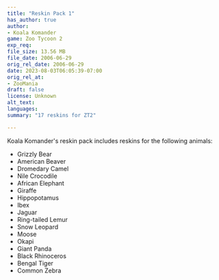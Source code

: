 ```yaml
---
title: "Reskin Pack 1"
has_author: true
author: 
- Koala Komander
game: Zoo Tycoon 2
exp_req: 
file_size: 13.56 MB
file_date: 2006-06-29
orig_rel_date: 2006-06-29
date: 2023-08-03T06:05:39-07:00
orig_rel_at: 
- ZooMania
draft: false
license: Unknown
alt_text: 
languages:
summary: "17 reskins for ZT2"

---
```


Koala Komander's reskin pack includes reskins for the following animals:

- Grizzly Bear
- American Beaver
- Dromedary Camel
- Nile Crocodile
- African Elephant
- Giraffe
- Hippopotamus
- Ibex
- Jaguar
- Ring-tailed Lemur
- Snow Leopard
- Moose
- Okapi
- Giant Panda
- Black Rhinoceros
- Bengal Tiger
- Common Zebra